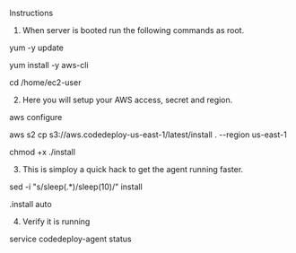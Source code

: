 Instructions

1. When server is booted run the following commands as root.

yum -y update

yum install -y aws-cli

cd /home/ec2-user

2. Here you will setup your AWS access, secret and region.

aws configure

aws s2 cp s3://aws.codedeploy-us-east-1/latest/install . --region us-east-1

chmod +x ./install

3. This is simploy a quick hack to get the agent running faster.

sed -i "s/sleep(.*)/sleep(10)/" install

.install auto

4. Verify it is running

service codedeploy-agent status
